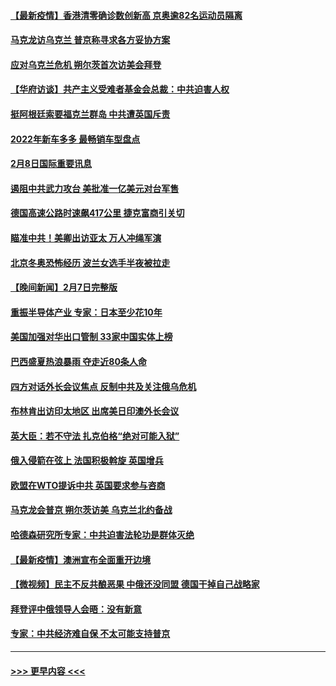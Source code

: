#### [【最新疫情】香港清零确诊数创新高 京奥逾82名运动员隔离](../pages/prog202/a103343049.md?t=02090850) 
#### [马克龙访乌克兰 普京称寻求各方妥协方案](../pages/prog202/a103342954.md?t=02090850) 
#### [应对乌克兰危机 朔尔茨首次访美会拜登](../pages/prog202/a103342947.md?t=02090850) 
#### [【华府访谈】共产主义受难者基金会总裁：中共迫害人权](../pages/prog202/a103342930.md?t=02090850) 
#### [挺阿根廷索要福克兰群岛 中共遭英国斥责](../pages/prog202/a103342790.md?t=02090850) 
#### [2022年新车多多 最畅销车型盘点](../pages/prog202/a103342839.md?t=02090850) 
#### [2月8日国际重要讯息](../pages/prog202/a103342672.md?t=02090850) 
#### [遏阻中共武力攻台 美批准一亿美元对台军售](../pages/prog202/a103342662.md?t=02090850) 
#### [德国高速公路时速飙417公里 捷克富商引关切](../pages/prog202/a103342520.md?t=02090850) 
#### [瞄准中共！美卿出访亚太 万人冲绳军演](../pages/prog202/a103342575.md?t=02090850) 
#### [北京冬奥恐怖经历 波兰女选手半夜被拉走](../pages/prog202/a103342532.md?t=02090850) 
#### [【晚间新闻】2月7日完整版](../pages/prog202/a103342375.md?t=02090850) 
#### [重振半导体产业 专家：日本至少花10年](../pages/prog202/a103342468.md?t=02090850) 
#### [美国加强对华出口管制 33家中国实体上榜](../pages/prog202/a103342431.md?t=02090850) 
#### [巴西盛夏热浪暴雨 夺走近80条人命](../pages/prog202/a103342430.md?t=02090850) 
#### [四方对话外长会议焦点 反制中共及关注俄乌危机](../pages/prog202/a103342397.md?t=02090850) 
#### [布林肯出访印太地区 出席美日印澳外长会议](../pages/prog202/a103342233.md?t=02090850) 
#### [英大臣：若不守法 扎克伯格“绝对可能入狱”](../pages/prog202/a103342189.md?t=02090850) 
#### [俄入侵箭在弦上 法国积极斡旋 英国增兵](../pages/prog202/a103342243.md?t=02090850) 
#### [欧盟在WTO提诉中共 英国要求参与咨商](../pages/prog202/a103342177.md?t=02090850) 
#### [马克龙会普京 朔尔茨访美 乌克兰北约备战](../pages/prog202/a103342009.md?t=02090850) 
#### [哈德森研究所专家：中共迫害法轮功是群体灭绝](../pages/prog202/a103342017.md?t=02090850) 
#### [【最新疫情】澳洲宣布全面重开边境](../pages/prog202/a103341955.md?t=02090850) 
#### [【微视频】民主不反共酿恶果 中俄还没同盟 德国干掉自己战略家](../pages/prog202/a103341888.md?t=02090850) 
#### [拜登评中俄领导人会晤：没有新意](../pages/prog202/a103341792.md?t=02090850) 
#### [专家：中共经济难自保 不太可能支持普京](../pages/prog202/a103341772.md?t=02090850) 

----
#### [ >>> 更早内容 <<< ](../indexes/prog202-earlier.md)
